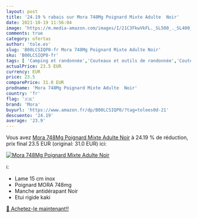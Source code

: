 ```yaml
---
layout: post
title: '24.19 % rabais sur Mora 748Mg Poignard Mixte Adulte  Noir'
date: 2021-10-19 11:56:04
image: 'https://m.media-amazon.com/images/I/21C3FkwVkFL._SL500_._SL400_.jpg'
comments: true
category: ofertas
author: 'tole.es'
slug: 'B00LCSIQP0-fr Mora 748Mg Poignard Mixte Adulte Noir'
sku: 'B00LCSIQP0-fr'
tags: [ 'Camping et randonnée','Couteaux et outils de randonnée','Couteaux à lame fixe de randonnée','Sports et Loisirs','Vêtements et équipement de loisirs de plein air','mora', ]
actualPrice: 23.5 EUR
currency: EUR
price: 23.5
comparePrice: 31.0 EUR
prodname: 'Mora 748Mg Poignard Mixte Adulte  Noir'
country: 'fr'
flag: '🇫🇷'
brand: 'Mora'
buyurl: 'https://www.amazon.fr/dp/B00LCSIQP0/?tag=tolees0d-21'
descuento: '24.19'
average: '23.9'
---
```


Vous avez [Mora 748Mg Poignard Mixte Adulte  Noir](https://www.amazon.fr/dp/B00LCSIQP0/?tag=tolees0d-21)  à  24.19 % de réduction, prix final  23.5 EUR (original: 31.0 EUR) ici:

[![Mora 748Mg Poignard Mixte Adulte  Noir](https://m.media-amazon.com/images/I/21C3FkwVkFL._SL500_._SL400_.jpg)](https://www.amazon.fr/dp/B00LCSIQP0/?tag=tolees0d-21)

ℹ️:

- Lame 15 cm inox
- Poignard MORA 748mg
- Manche antidérapant Noir
- Etui rigide kaki

[🛒 Achetez-le maintenant!!](https://www.amazon.fr/dp/B00LCSIQP0/?tag=tolees0d-21)
